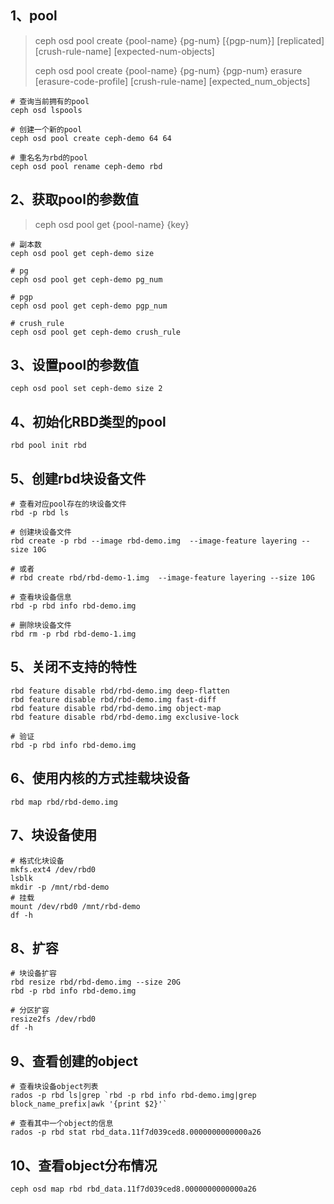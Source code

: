 ## 1、pool

>ceph osd pool create {pool-name} {pg-num} [{pgp-num}] [replicated] [crush-rule-name] [expected-num-objects]
>
>ceph osd pool create {pool-name} {pg-num}  {pgp-num}   erasure [erasure-code-profile] [crush-rule-name] [expected_num_objects]

```shell
# 查询当前拥有的pool
ceph osd lspools

# 创建一个新的pool
ceph osd pool create ceph-demo 64 64

# 重名名为rbd的pool
ceph osd pool rename ceph-demo rbd
```

## 2、获取pool的参数值

>ceph osd pool get {pool-name} {key}

```shell
# 副本数
ceph osd pool get ceph-demo size

# pg
ceph osd pool get ceph-demo pg_num

# pgp
ceph osd pool get ceph-demo pgp_num

# crush_rule
ceph osd pool get ceph-demo crush_rule
```

## 3、设置pool的参数值

```shell
ceph osd pool set ceph-demo size 2
```

## 4、初始化RBD类型的pool

```shell
rbd pool init rbd
```

## 5、创建rbd块设备文件

```shell
# 查看对应pool存在的块设备文件
rbd -p rbd ls

# 创建块设备文件
rbd create -p rbd --image rbd-demo.img  --image-feature layering --size 10G

# 或者
# rbd create rbd/rbd-demo-1.img  --image-feature layering --size 10G

# 查看块设备信息
rbd -p rbd info rbd-demo.img

# 删除块设备文件
rbd rm -p rbd rbd-demo-1.img
```

## 5、关闭不支持的特性

```shell
rbd feature disable rbd/rbd-demo.img deep-flatten
rbd feature disable rbd/rbd-demo.img fast-diff
rbd feature disable rbd/rbd-demo.img object-map
rbd feature disable rbd/rbd-demo.img exclusive-lock

# 验证
rbd -p rbd info rbd-demo.img
```

## 6、使用内核的方式挂载块设备

```shell
rbd map rbd/rbd-demo.img
```

## 7、块设备使用

```shell
# 格式化块设备
mkfs.ext4 /dev/rbd0
lsblk
mkdir -p /mnt/rbd-demo
# 挂载
mount /dev/rbd0 /mnt/rbd-demo
df -h
```

## 8、扩容

```shell
# 块设备扩容
rbd resize rbd/rbd-demo.img --size 20G
rbd -p rbd info rbd-demo.img

# 分区扩容
resize2fs /dev/rbd0
df -h
```

## 9、查看创建的object

```shell
# 查看块设备object列表
rados -p rbd ls|grep `rbd -p rbd info rbd-demo.img|grep block_name_prefix|awk '{print $2}'`

# 查看其中一个object的信息
rados -p rbd stat rbd_data.11f7d039ced8.0000000000000a26
```

## 10、查看object分布情况

```shell
ceph osd map rbd rbd_data.11f7d039ced8.0000000000000a26
```
